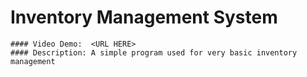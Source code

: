 
 # Inventory Management System
    #### Video Demo:  <URL HERE>
    #### Description: A simple program used for very basic inventory management
